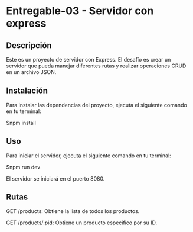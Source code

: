 # Entregable-03 - Servidor con express

## Descripción

Este es un proyecto de servidor con Express. El desafío es crear un servidor que pueda manejar diferentes rutas y realizar operaciones CRUD en un archivo JSON.

## Instalación

Para instalar las dependencias del proyecto, ejecuta el siguiente comando en tu terminal:

$npm install

## Uso

Para iniciar el servidor, ejecuta el siguiente comando en tu terminal:

$npm run dev

El servidor se iniciará en el puerto 8080.

## Rutas

GET /products: Obtiene la lista de todos los productos.

GET /products/:pid: Obtiene un producto específico por su ID.
